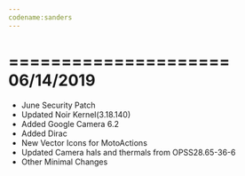 ```yaml
---
codename:sanders
---
```


 =====================
    06/14/2019
 =====================

* June Security Patch
* Updated Noir Kernel(3.18.140)
* Added Google Camera 6.2
* Added Dirac
* New Vector Icons for MotoActions
* Updated Camera hals and thermals from OPSS28.65-36-6
* Other Minimal Changes
